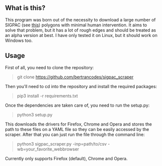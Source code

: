 ## What is this?
This program was born out of the necessity to download a large number of SIGPAC (see [this](https://www.mapa.gob.es/es/agricultura/temas/sistema-de-informacion-geografica-de-parcelas-agricolas-sigpac-/default.aspx)) polygons with minimal human intervention. It aims to solve that problem, but it has a lot of rough edges and should be treated as an alpha version at best. I have only tested it on Linux, but it should work on Windows too.

## Usage
First of all, you need to clone the repository:
> git clone https://github.com/bertrancodes/sigpac_scraper

Then you'll need to cd into the repository and install the required packages:
> pip3 install -r requirements.txt

Once the dependencies are taken care of, you need to run the setup.py:
> python3 setup.py

This downloads the drivers for Firefox, Chrome and Opera and stores the path to these files on a YAML file so they can be easily accessed by the scraper. After that you can just run the file through the command line:

> python3 sigpac_scraper.py -inp=path/to/csv -wb=your_favorite_webbrowser

Currently only supports Firefox (default), Chrome and Opera.
